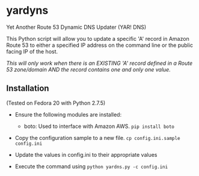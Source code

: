 yardyns
=======

Yet Another Route 53 Dynamic DNS Updater (YAR! DNS)

This Python script will allow you to update a specific 'A' record in Amazon Route 53 to either a specified IP address on the command line or the public facing IP of the host.

_This will only work when there is an EXISTING 'A' record defined in a Route 53 zone/domain AND the record contains one and only one value._

Installation
------------
(Tested on Fedora 20 with Python 2.7.5)

* Ensure the following modules are installed:
    * boto: Used to interface with Amazon AWS. `pip install boto`

* Copy the configuration sample to a new file. `cp config.ini.sample config.ini`

* Update the values in config.ini to their appropriate values

* Execute the command using `python yardns.py -c config.ini`


